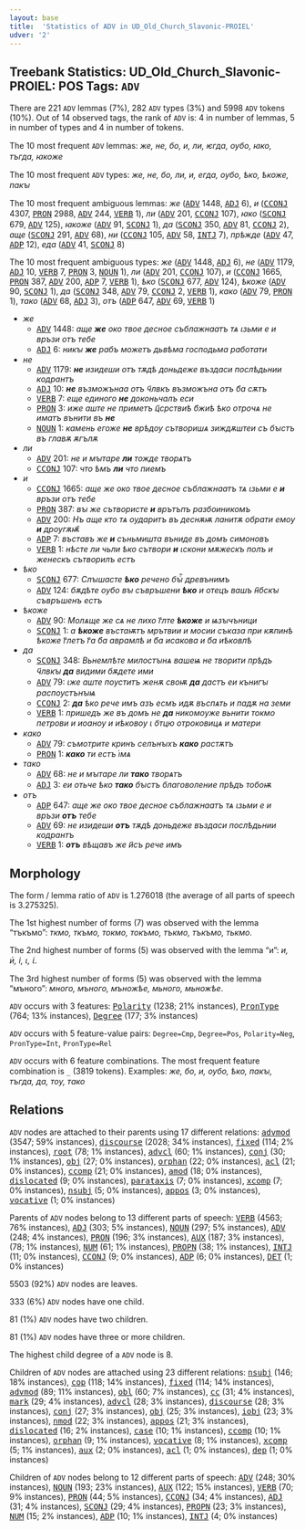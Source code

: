 ```yaml
---
layout: base
title:  'Statistics of ADV in UD_Old_Church_Slavonic-PROIEL'
udver: '2'
---
```


## Treebank Statistics: UD_Old_Church_Slavonic-PROIEL: POS Tags: `ADV`

There are 221 `ADV` lemmas (7%), 282 `ADV` types (3%) and 5998 `ADV` tokens (10%).
Out of 14 observed tags, the rank of `ADV` is: 4 in number of lemmas, 5 in number of types and 4 in number of tokens.

The 10 most frequent `ADV` lemmas: <em>же, не, бо, и, ли, ѥгда, оубо, ꙗко, тъгда, ꙗкоже</em>

The 10 most frequent `ADV` types:  <em>же, не, бо, ли, и, егда, оубо, ѣко, ѣкоже, пакꙑ</em>

The 10 most frequent ambiguous lemmas: <em>же</em> (<tt><a href="cu_proiel-pos-ADV.html">ADV</a></tt> 1448, <tt><a href="cu_proiel-pos-ADJ.html">ADJ</a></tt> 6), <em>и</em> (<tt><a href="cu_proiel-pos-CCONJ.html">CCONJ</a></tt> 4307, <tt><a href="cu_proiel-pos-PRON.html">PRON</a></tt> 2988, <tt><a href="cu_proiel-pos-ADV.html">ADV</a></tt> 244, <tt><a href="cu_proiel-pos-VERB.html">VERB</a></tt> 1), <em>ли</em> (<tt><a href="cu_proiel-pos-ADV.html">ADV</a></tt> 201, <tt><a href="cu_proiel-pos-CCONJ.html">CCONJ</a></tt> 107), <em>ꙗко</em> (<tt><a href="cu_proiel-pos-SCONJ.html">SCONJ</a></tt> 679, <tt><a href="cu_proiel-pos-ADV.html">ADV</a></tt> 125), <em>ꙗкоже</em> (<tt><a href="cu_proiel-pos-ADV.html">ADV</a></tt> 91, <tt><a href="cu_proiel-pos-SCONJ.html">SCONJ</a></tt> 1), <em>да</em> (<tt><a href="cu_proiel-pos-SCONJ.html">SCONJ</a></tt> 350, <tt><a href="cu_proiel-pos-ADV.html">ADV</a></tt> 81, <tt><a href="cu_proiel-pos-CCONJ.html">CCONJ</a></tt> 2), <em>аще</em> (<tt><a href="cu_proiel-pos-SCONJ.html">SCONJ</a></tt> 291, <tt><a href="cu_proiel-pos-ADV.html">ADV</a></tt> 68), <em>ни</em> (<tt><a href="cu_proiel-pos-CCONJ.html">CCONJ</a></tt> 105, <tt><a href="cu_proiel-pos-ADV.html">ADV</a></tt> 58, <tt><a href="cu_proiel-pos-INTJ.html">INTJ</a></tt> 7), <em>прѣжде</em> (<tt><a href="cu_proiel-pos-ADV.html">ADV</a></tt> 47, <tt><a href="cu_proiel-pos-ADP.html">ADP</a></tt> 12), <em>еда</em> (<tt><a href="cu_proiel-pos-ADV.html">ADV</a></tt> 41, <tt><a href="cu_proiel-pos-SCONJ.html">SCONJ</a></tt> 8)

The 10 most frequent ambiguous types:  <em>же</em> (<tt><a href="cu_proiel-pos-ADV.html">ADV</a></tt> 1448, <tt><a href="cu_proiel-pos-ADJ.html">ADJ</a></tt> 6), <em>не</em> (<tt><a href="cu_proiel-pos-ADV.html">ADV</a></tt> 1179, <tt><a href="cu_proiel-pos-ADJ.html">ADJ</a></tt> 10, <tt><a href="cu_proiel-pos-VERB.html">VERB</a></tt> 7, <tt><a href="cu_proiel-pos-PRON.html">PRON</a></tt> 3, <tt><a href="cu_proiel-pos-NOUN.html">NOUN</a></tt> 1), <em>ли</em> (<tt><a href="cu_proiel-pos-ADV.html">ADV</a></tt> 201, <tt><a href="cu_proiel-pos-CCONJ.html">CCONJ</a></tt> 107), <em>и</em> (<tt><a href="cu_proiel-pos-CCONJ.html">CCONJ</a></tt> 1665, <tt><a href="cu_proiel-pos-PRON.html">PRON</a></tt> 387, <tt><a href="cu_proiel-pos-ADV.html">ADV</a></tt> 200, <tt><a href="cu_proiel-pos-ADP.html">ADP</a></tt> 7, <tt><a href="cu_proiel-pos-VERB.html">VERB</a></tt> 1), <em>ѣко</em> (<tt><a href="cu_proiel-pos-SCONJ.html">SCONJ</a></tt> 677, <tt><a href="cu_proiel-pos-ADV.html">ADV</a></tt> 124), <em>ѣкоже</em> (<tt><a href="cu_proiel-pos-ADV.html">ADV</a></tt> 90, <tt><a href="cu_proiel-pos-SCONJ.html">SCONJ</a></tt> 1), <em>да</em> (<tt><a href="cu_proiel-pos-SCONJ.html">SCONJ</a></tt> 348, <tt><a href="cu_proiel-pos-ADV.html">ADV</a></tt> 79, <tt><a href="cu_proiel-pos-CCONJ.html">CCONJ</a></tt> 2, <tt><a href="cu_proiel-pos-VERB.html">VERB</a></tt> 1), <em>како</em> (<tt><a href="cu_proiel-pos-ADV.html">ADV</a></tt> 79, <tt><a href="cu_proiel-pos-PRON.html">PRON</a></tt> 1), <em>тако</em> (<tt><a href="cu_proiel-pos-ADV.html">ADV</a></tt> 68, <tt><a href="cu_proiel-pos-ADJ.html">ADJ</a></tt> 3), <em>отъ</em> (<tt><a href="cu_proiel-pos-ADP.html">ADP</a></tt> 647, <tt><a href="cu_proiel-pos-ADV.html">ADV</a></tt> 69, <tt><a href="cu_proiel-pos-VERB.html">VERB</a></tt> 1)


* <em>же</em>
  * <tt><a href="cu_proiel-pos-ADV.html">ADV</a></tt> 1448: <em>аще <b>же</b> око твое десное съблажнаатъ тѧ ꙇзьми е и връзи отъ тебе</em>
  * <tt><a href="cu_proiel-pos-ADJ.html">ADJ</a></tt> 6: <em>никꙑ <b>же</b> рабъ можетъ дьвѣма господьма работати</em>
* <em>не</em>
  * <tt><a href="cu_proiel-pos-ADV.html">ADV</a></tt> 1179: <em><b>не</b> изидеши отъ тѫдѣ доньдеже въздаси послѣдьнии кодрантъ</em>
  * <tt><a href="cu_proiel-pos-ADJ.html">ADJ</a></tt> 10: <em><b>не</b> възможънаа отъ ч҃лвкъ възможъна отъ б҃а сѫтъ</em>
  * <tt><a href="cu_proiel-pos-VERB.html">VERB</a></tt> 7: <em>еще единого <b>не</b> доконьчалъ еси</em>
  * <tt><a href="cu_proiel-pos-PRON.html">PRON</a></tt> 3: <em>иже аште не приметъ ц҃срствиѣ б҃жиѣ ѣко отрочѧ не иматъ вънити въ <b>не</b></em>
  * <tt><a href="cu_proiel-pos-NOUN.html">NOUN</a></tt> 1: <em>камень егоже <b>не</b> врѣдоу сътворишѧ зиждѫштеи съ бꙑстъ въ главѫ ѫгълѫ</em>
* <em>ли</em>
  * <tt><a href="cu_proiel-pos-ADV.html">ADV</a></tt> 201: <em>не и мꙑтаре <b>ли</b> тожде творѧтъ</em>
  * <tt><a href="cu_proiel-pos-CCONJ.html">CCONJ</a></tt> 107: <em>что ѣмъ <b>ли</b> что пиемъ</em>
* <em>и</em>
  * <tt><a href="cu_proiel-pos-CCONJ.html">CCONJ</a></tt> 1665: <em>аще же око твое десное съблажнаатъ тѧ ꙇзьми е <b>и</b> връзи отъ тебе</em>
  * <tt><a href="cu_proiel-pos-PRON.html">PRON</a></tt> 387: <em>вꙑ же сътвористе <b>и</b> врътъпъ разбоиникомъ</em>
  * <tt><a href="cu_proiel-pos-ADV.html">ADV</a></tt> 200: <em>Нъ аще кто тѧ оударитъ въ деснѫѭ ланитѫ обрати емоу <b>и</b> дроугѫѭ҄</em>
  * <tt><a href="cu_proiel-pos-ADP.html">ADP</a></tt> 7: <em>въставъ же <b>и</b> съньмишта въниде въ домъ симоновъ</em>
  * <tt><a href="cu_proiel-pos-VERB.html">VERB</a></tt> 1: <em>нѣсте ли чьли ѣко сътвори <b>и</b> ꙇскони мѫжескъ полъ и женескъ сътворилъ естъ</em>
* <em>ѣко</em>
  * <tt><a href="cu_proiel-pos-SCONJ.html">SCONJ</a></tt> 677: <em>Слꙑшасте <b>ѣко</b> речено бꙑⷭ҇ древънимъ</em>
  * <tt><a href="cu_proiel-pos-ADV.html">ADV</a></tt> 124: <em>бѫдѣте оубо вꙑ съвръшени <b>ѣко</b> и отецъ вашъ н҃бскꙑ съвръшенъ естъ</em>
* <em>ѣкоже</em>
  * <tt><a href="cu_proiel-pos-ADV.html">ADV</a></tt> 90: <em>Молѧще же сѧ не лихо г҃лте <b>ѣкоже</b> и ѩзꙑчъници</em>
  * <tt><a href="cu_proiel-pos-SCONJ.html">SCONJ</a></tt> 1: <em>а <b>ѣкоже</b> въстаѭтъ мрътвии и мосии съказа при кѫпинѣ ѣкоже г҃летъ г҃а б҃а аврамлѣ и б҃а исакова и б҃а иѣковлѣ</em>
* <em>да</em>
  * <tt><a href="cu_proiel-pos-SCONJ.html">SCONJ</a></tt> 348: <em>Вьнемлѣте милостꙑнѧ вашеѩ не творити прѣдъ ч҃лвкꙑ <b>да</b> видими бѫдете ими</em>
  * <tt><a href="cu_proiel-pos-ADV.html">ADV</a></tt> 79: <em>ꙇже аште поуститъ женѫ своѭ <b>да</b> дастъ еи кънигꙑ распоустънꙑѩ</em>
  * <tt><a href="cu_proiel-pos-CCONJ.html">CCONJ</a></tt> 2: <em><b>да</b> ѣко рече имъ азъ есмъ идѫ въспѧть и падѫ на земи</em>
  * <tt><a href="cu_proiel-pos-VERB.html">VERB</a></tt> 1: <em>пришедъ же въ домъ не <b>да</b> никомоуже вьнити токмо петрови и иоаноу и иѣковоу ꙇ о҃тцю отроковицѧ и матери</em>
* <em>како</em>
  * <tt><a href="cu_proiel-pos-ADV.html">ADV</a></tt> 79: <em>съмотрите кринъ селънꙑхъ <b>како</b> растѫтъ</em>
  * <tt><a href="cu_proiel-pos-PRON.html">PRON</a></tt> 1: <em><b>како</b> ти естъ і҅мѧ</em>
* <em>тако</em>
  * <tt><a href="cu_proiel-pos-ADV.html">ADV</a></tt> 68: <em>не и мꙑтаре ли <b>тако</b> творѧтъ</em>
  * <tt><a href="cu_proiel-pos-ADJ.html">ADJ</a></tt> 3: <em>еи отьче ѣко <b>тако</b> бꙑстъ благоволение прѣдъ тобоѭ</em>
* <em>отъ</em>
  * <tt><a href="cu_proiel-pos-ADP.html">ADP</a></tt> 647: <em>аще же око твое десное съблажнаатъ тѧ ꙇзьми е и връзи <b>отъ</b> тебе</em>
  * <tt><a href="cu_proiel-pos-ADV.html">ADV</a></tt> 69: <em>не изидеши <b>отъ</b> тѫдѣ доньдеже въздаси послѣдьнии кодрантъ</em>
  * <tt><a href="cu_proiel-pos-VERB.html">VERB</a></tt> 1: <em><b>отъ</b> вѣщавъ же и҃съ рече имъ</em>

## Morphology

The form / lemma ratio of `ADV` is 1.276018 (the average of all parts of speech is 3.275325).

The 1st highest number of forms (7) was observed with the lemma “тъкъмо”: <em>ткмо, ткъмо, токмо, токъмо, тъкмо, тъкъмо, тькмо</em>.

The 2nd highest number of forms (5) was observed with the lemma “и”: <em>и, и҅, і, ꙇ, ꙇ҅</em>.

The 3rd highest number of forms (5) was observed with the lemma “мъного”: <em>много, мъного, мъножѣе, мьного, мьножѣе</em>.

`ADV` occurs with 3 features: <tt><a href="cu_proiel-feat-Polarity.html">Polarity</a></tt> (1238; 21% instances), <tt><a href="cu_proiel-feat-PronType.html">PronType</a></tt> (764; 13% instances), <tt><a href="cu_proiel-feat-Degree.html">Degree</a></tt> (177; 3% instances)

`ADV` occurs with 5 feature-value pairs: `Degree=Cmp`, `Degree=Pos`, `Polarity=Neg`, `PronType=Int`, `PronType=Rel`

`ADV` occurs with 6 feature combinations.
The most frequent feature combination is `_` (3819 tokens).
Examples: <em>же, бо, и, оубо, ѣко, пакꙑ, тъгда, да, тоу, тако</em>


## Relations

`ADV` nodes are attached to their parents using 17 different relations: <tt><a href="cu_proiel-dep-advmod.html">advmod</a></tt> (3547; 59% instances), <tt><a href="cu_proiel-dep-discourse.html">discourse</a></tt> (2028; 34% instances), <tt><a href="cu_proiel-dep-fixed.html">fixed</a></tt> (114; 2% instances), <tt><a href="cu_proiel-dep-root.html">root</a></tt> (78; 1% instances), <tt><a href="cu_proiel-dep-advcl.html">advcl</a></tt> (60; 1% instances), <tt><a href="cu_proiel-dep-conj.html">conj</a></tt> (30; 1% instances), <tt><a href="cu_proiel-dep-obj.html">obj</a></tt> (27; 0% instances), <tt><a href="cu_proiel-dep-orphan.html">orphan</a></tt> (22; 0% instances), <tt><a href="cu_proiel-dep-acl.html">acl</a></tt> (21; 0% instances), <tt><a href="cu_proiel-dep-ccomp.html">ccomp</a></tt> (21; 0% instances), <tt><a href="cu_proiel-dep-amod.html">amod</a></tt> (18; 0% instances), <tt><a href="cu_proiel-dep-dislocated.html">dislocated</a></tt> (9; 0% instances), <tt><a href="cu_proiel-dep-parataxis.html">parataxis</a></tt> (7; 0% instances), <tt><a href="cu_proiel-dep-xcomp.html">xcomp</a></tt> (7; 0% instances), <tt><a href="cu_proiel-dep-nsubj.html">nsubj</a></tt> (5; 0% instances), <tt><a href="cu_proiel-dep-appos.html">appos</a></tt> (3; 0% instances), <tt><a href="cu_proiel-dep-vocative.html">vocative</a></tt> (1; 0% instances)

Parents of `ADV` nodes belong to 13 different parts of speech: <tt><a href="cu_proiel-pos-VERB.html">VERB</a></tt> (4563; 76% instances), <tt><a href="cu_proiel-pos-ADJ.html">ADJ</a></tt> (303; 5% instances), <tt><a href="cu_proiel-pos-NOUN.html">NOUN</a></tt> (297; 5% instances), <tt><a href="cu_proiel-pos-ADV.html">ADV</a></tt> (248; 4% instances), <tt><a href="cu_proiel-pos-PRON.html">PRON</a></tt> (196; 3% instances), <tt><a href="cu_proiel-pos-AUX.html">AUX</a></tt> (187; 3% instances),  (78; 1% instances), <tt><a href="cu_proiel-pos-NUM.html">NUM</a></tt> (61; 1% instances), <tt><a href="cu_proiel-pos-PROPN.html">PROPN</a></tt> (38; 1% instances), <tt><a href="cu_proiel-pos-INTJ.html">INTJ</a></tt> (11; 0% instances), <tt><a href="cu_proiel-pos-CCONJ.html">CCONJ</a></tt> (9; 0% instances), <tt><a href="cu_proiel-pos-ADP.html">ADP</a></tt> (6; 0% instances), <tt><a href="cu_proiel-pos-DET.html">DET</a></tt> (1; 0% instances)

5503 (92%) `ADV` nodes are leaves.

333 (6%) `ADV` nodes have one child.

81 (1%) `ADV` nodes have two children.

81 (1%) `ADV` nodes have three or more children.

The highest child degree of a `ADV` node is 8.

Children of `ADV` nodes are attached using 23 different relations: <tt><a href="cu_proiel-dep-nsubj.html">nsubj</a></tt> (146; 18% instances), <tt><a href="cu_proiel-dep-cop.html">cop</a></tt> (118; 14% instances), <tt><a href="cu_proiel-dep-fixed.html">fixed</a></tt> (114; 14% instances), <tt><a href="cu_proiel-dep-advmod.html">advmod</a></tt> (89; 11% instances), <tt><a href="cu_proiel-dep-obl.html">obl</a></tt> (60; 7% instances), <tt><a href="cu_proiel-dep-cc.html">cc</a></tt> (31; 4% instances), <tt><a href="cu_proiel-dep-mark.html">mark</a></tt> (29; 4% instances), <tt><a href="cu_proiel-dep-advcl.html">advcl</a></tt> (28; 3% instances), <tt><a href="cu_proiel-dep-discourse.html">discourse</a></tt> (28; 3% instances), <tt><a href="cu_proiel-dep-conj.html">conj</a></tt> (27; 3% instances), <tt><a href="cu_proiel-dep-obj.html">obj</a></tt> (25; 3% instances), <tt><a href="cu_proiel-dep-iobj.html">iobj</a></tt> (23; 3% instances), <tt><a href="cu_proiel-dep-nmod.html">nmod</a></tt> (22; 3% instances), <tt><a href="cu_proiel-dep-appos.html">appos</a></tt> (21; 3% instances), <tt><a href="cu_proiel-dep-dislocated.html">dislocated</a></tt> (16; 2% instances), <tt><a href="cu_proiel-dep-case.html">case</a></tt> (10; 1% instances), <tt><a href="cu_proiel-dep-ccomp.html">ccomp</a></tt> (10; 1% instances), <tt><a href="cu_proiel-dep-orphan.html">orphan</a></tt> (9; 1% instances), <tt><a href="cu_proiel-dep-vocative.html">vocative</a></tt> (8; 1% instances), <tt><a href="cu_proiel-dep-xcomp.html">xcomp</a></tt> (5; 1% instances), <tt><a href="cu_proiel-dep-aux.html">aux</a></tt> (2; 0% instances), <tt><a href="cu_proiel-dep-acl.html">acl</a></tt> (1; 0% instances), <tt><a href="cu_proiel-dep-dep.html">dep</a></tt> (1; 0% instances)

Children of `ADV` nodes belong to 12 different parts of speech: <tt><a href="cu_proiel-pos-ADV.html">ADV</a></tt> (248; 30% instances), <tt><a href="cu_proiel-pos-NOUN.html">NOUN</a></tt> (193; 23% instances), <tt><a href="cu_proiel-pos-AUX.html">AUX</a></tt> (122; 15% instances), <tt><a href="cu_proiel-pos-VERB.html">VERB</a></tt> (70; 9% instances), <tt><a href="cu_proiel-pos-PRON.html">PRON</a></tt> (44; 5% instances), <tt><a href="cu_proiel-pos-CCONJ.html">CCONJ</a></tt> (34; 4% instances), <tt><a href="cu_proiel-pos-ADJ.html">ADJ</a></tt> (31; 4% instances), <tt><a href="cu_proiel-pos-SCONJ.html">SCONJ</a></tt> (29; 4% instances), <tt><a href="cu_proiel-pos-PROPN.html">PROPN</a></tt> (23; 3% instances), <tt><a href="cu_proiel-pos-NUM.html">NUM</a></tt> (15; 2% instances), <tt><a href="cu_proiel-pos-ADP.html">ADP</a></tt> (10; 1% instances), <tt><a href="cu_proiel-pos-INTJ.html">INTJ</a></tt> (4; 0% instances)

